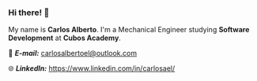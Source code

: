 ### Hi there! 👋

My name is **Carlos Alberto**. I'm a Mechanical Engineer studying **Software Development** at **Cubos Academy**.

📩 ***E-mail:*** carlosalbertoel@outlook.com

🌐 ***LinkedIn:*** https://www.linkedin.com/in/carlosael/



<!--
**carlosael/carlosael** is a ✨ _special_ ✨ repository because its `README.md` (this file) appears on your GitHub profile.

Here are some ideas to get you started:

- 🔭 I’m currently working on ...
- 🌱 I’m currently learning ...
- 👯 I’m looking to collaborate on ...
- 🤔 I’m looking for help with ...
- 💬 Ask me about ...
- 📫 How to reach me: ...
- 😄 Pronouns: ...
- ⚡ Fun fact: ...
-->
